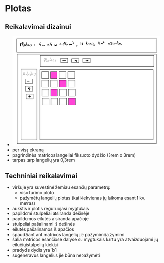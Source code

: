 # Plotas

## Reikalavimai dizainui

-   ![alt text](image.png)
-   per visą ekraną
-   pagrindinės matricos langeliai fiksuoto dydžio (3rem x 3rem)
-   tarpas tarp langelių yra 0,3rem

## Techniniai reikalavimai

-   viršuje yra suvestinė žemiau esančių parametrų:
    -   viso turimo ploto
    -   pažymėtų langelių plotas (kai kiekvienas jų laikoma esant 1 kv. metras)
-   aukštis ir plotis reguliuojasi mygtukais
-   papildomi stulpeliai atsiranda dešinėje
-   papildomos eilutės atsiranda apačioje
-   stulpeliai pašalinami iš dešinės
-   eilutės pašalinamos iš apačios
-   spaudžiant ant matricos langelių jie pažymimi/atžymimi
-   šalia matricos esančiose dalyse su mygtukais kartu yra atvaizduojami jų eilučių/stulpelių kiekiai
-   pradydis dydis yra 1x1
-   sugeneravus langelius jie būna nepažymėti
